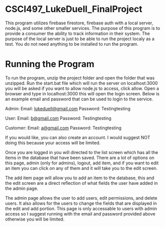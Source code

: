 # CSCI497_LukeDuell_FinalProject

This program utilizes firebase firestore, firebase auth with a local server, node.js, and some other smaller services. The purpose of this program is to provide a consumer the ability to track information in their system. The purpose of the local server is just to be able to run the project localy as a test. You do not need anything to be installed to run the program. 

# Running the Program

To run the program, unzip the project folder and open the folder that was unzipped. Run the start.bat file which will run the server on localhost:3000 you will be asked if you want to allow node.js to access, click allow. Open a browser and type in localhost:3000 this will open the login screen. Below is an example email and password that can be used to login to the service.

Admin:
Email: lukeduell@gmail.com
Password: Testingtesting

User:
Email: b@gmail.com
Password: Testingtesting

Customer:
Email: a@gmail.com
Password: Testingtesting

If you would like, you can also create an account. I would suggest NOT doing this because your access will be limited. 

Once you are logged in you will directed to the list screen which has all the items in the database that have been saved. There are a lot of options on this page, admin (only for admins), logout, add item, and if you want to edit an item you can click on any of them and it will take you to the edit screen.

The add item page will allow you to add an item to the database, this and the edit screen are a direct reflection of what fields the user have added in the admin page.

The admin page allows the user to add users, edit permissions, and delete users. It also allows for the users to change the fields that are displayed in the edit and add portion. This page is only accessable to users with admin access so I suggest running with the email and password provided above otherwise you will be limited.

